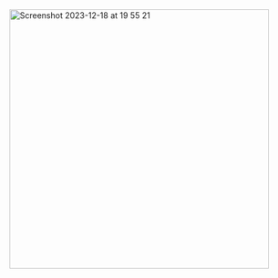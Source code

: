<img width="455" alt="Screenshot 2023-12-18 at 19 55 21" src="https://github.com/OlegPlugaru/Glassmorphism/assets/119738558/ffc3f5fd-de95-4e53-8b92-8bff3b8bbc93">
